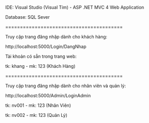 IDE: Visual Studio (Visual Tím) - ASP .NET MVC 4 Web Application

Database: SQL Sever

========================================

Truy cập trang đăng nhập dành cho khách hàng:

http://localhost:5000/Login/DangNhap

Tài khoản có sẵn trong trang web:

tk: khang - mk: 123 (Khách Hàng)

========================================

Truy cập trang đăng nhập dành cho nhân viên và quản lý:

http://localhost:5000/Admin/LoginAdmin

tk: nv001 - mk: 123 (Nhân Viên)

tk: nv002 - mk: 123 (Quản Lý)
